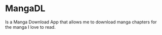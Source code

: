 # MangaDL

Is a Manga Download App that allows me to download manga chapters for the manga I love to read.
